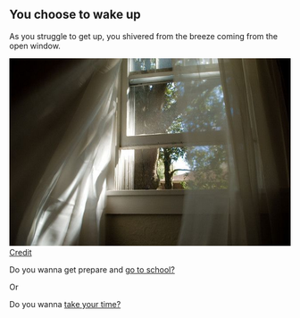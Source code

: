 ## You choose to wake up

As you struggle to get up, you shivered from the breeze coming from the open window.

![breeze](../../image/breeze.jpg)  
[Credit](https://www.pinterest.com/pin/50243352071280373/)

Do you wanna get prepare and [go to school?](../../../choice1/choice2/choice2/school.md)

Or

Do you wanna [take your time?](choice2/breakfast.md)